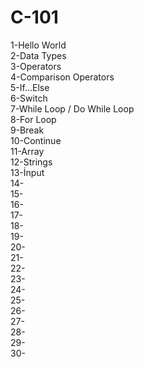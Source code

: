 # C-101
1-Hello World  
2-Data Types  
3-Operators  
4-Comparison Operators  
5-If...Else  
6-Switch  
7-While Loop / Do While Loop  
8-For Loop  
9-Break  
10-Continue  
11-Array  
12-Strings  
13-İnput  
14-  
15-  
16-  
17-  
18-  
19-  
20-  
21-  
22-  
23-  
24-   
25-  
26-  
27-  
28-  
29-  
30-  



